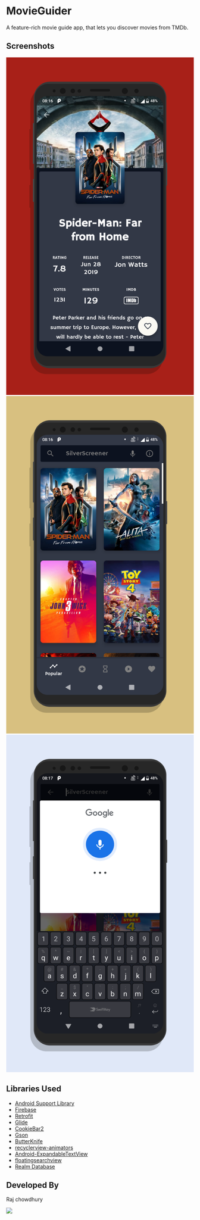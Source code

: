 
# MovieGuider

A feature-rich movie guide app, that lets you discover movies from TMDb.


## Screenshots

![alt text](https://raw.githubusercontent.com/bapspatil/SilverScreener/master/design/screen2.png)
![alt text](https://raw.githubusercontent.com/bapspatil/SilverScreener/master/design/screen1.png)
![alt text](https://raw.githubusercontent.com/bapspatil/SilverScreener/master/design/screen5.png)

## Libraries Used

* [Android Support Library](https://developer.android.com/topic/libraries/support-library/)
* [Firebase](https://firebase.google.com/)
* [Retrofit](https://github.com/square/retrofit/)
* [Glide](https://github.com/bumptech/glide/)
* [CookieBar2](https://github.com/AviranAbady/CookieBar2)
* [Gson](https://github.com/google/gson/)
* [ButterKnife](https://github.com/JakeWharton/butterknife)
* [recyclerview-animators](https://github.com/wasabeef/recyclerview-animators/)
* [Android-ExpandableTextView](https://github.com/Blogcat/Android-ExpandableTextView)
* [floatingsearchview](https://github.com/arimorty/floatingsearchview)
* [Realm Database](http://realm.io/)

## Developed By

Raj chowdhury

<img src="https://avatars2.githubusercontent.com/u/30806882?s=460&v=4" width="20%">
